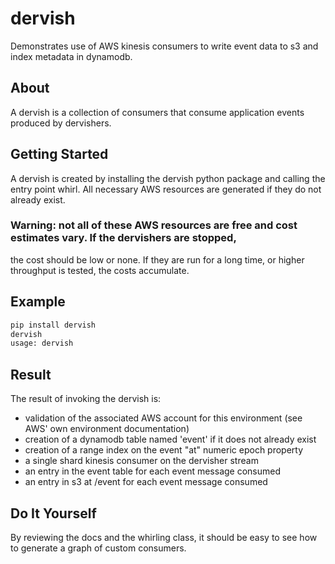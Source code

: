 # dervish

Demonstrates use of AWS kinesis consumers to write event data to s3 and index metadata in dynamodb.

## About

A dervish is a collection of consumers that consume application events produced by dervishers.

## Getting Started

A dervish is created by installing the dervish python package and calling the entry point whirl. All necessary
AWS resources are generated if they do not already exist.

### Warning: not all of these AWS resources are free and cost estimates vary. If the dervishers are stopped,
the cost should be low or none. If they are run for a long time, or higher throughput is tested, the costs accumulate.

## Example

```bash
pip install dervish
dervish
usage: dervish
```

## Result

The result of invoking the dervish is:
- validation of the associated AWS account for this environment (see AWS' own environment documentation)
- creation of a dynamodb table named 'event' if it does not already exist
- creation of a range index on the event "at" numeric epoch property
- a single shard kinesis consumer on the dervisher stream
- an entry in the event table for each event message consumed
- an entry in s3 at <bucket>/event for each event message consumed

## Do It Yourself

By reviewing the docs and the whirling class, it should be easy to see how to generate a graph of custom consumers.

